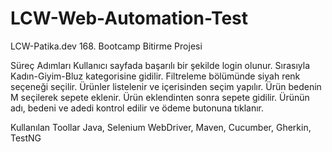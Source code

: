 # LCW-Web-Automation-Test
LCW-Patika.dev 168. Bootcamp Bitirme Projesi

Süreç Adımları
Kullanıcı sayfada başarılı bir şekilde login olunur. 
Sırasıyla Kadın-Giyim-Bluz kategorisine gidilir.
Filtreleme bölümünde siyah renk seçeneği seçilir.
Ürünler listelenir ve içerisinden seçim yapılır.
Ürün bedenin M seçilerek sepete eklenir.
Ürün eklendinten sonra sepete gidilir.
Ürünün adı, bedeni ve adedi kontrol edilir ve ödeme butonuna tıklanır.

Kullanılan Toollar
Java, Selenium WebDriver, Maven, Cucumber, Gherkin, TestNG
